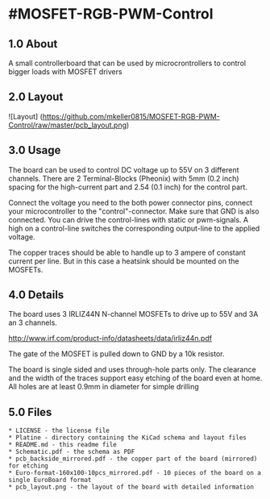 #MOSFET-RGB-PWM-Control
 ======================

## 1.0 About

A small controllerboard that can be used by microcrontrollers to control bigger loads with MOSFET drivers

## 2.0 Layout

![Layout] (https://github.com/mkeller0815/MOSFET-RGB-PWM-Control/raw/master/pcb_layout.png)

## 3.0 Usage

The board can be used to control DC voltage up to 55V on 3 different channels. 
There are 2 Terminal-Blocks (Pheonix) with 5mm (0.2 inch) spacing for the high-current part and 2.54 (0.1 inch) for the control part.

Connect the voltage you need to the both power connector pins, connect your microcontroller to the "control"-connector. Make sure that GND is also connected. 
You can drive the control-lines with static or pwm-signals. A high on a control-line switches the corresponding output-line to the applied voltage.

The copper traces should be able to handle up to 3 ampere of constant current per line. But in this case a heatsink should be mounted on the MOSFETs.  

## 4.0 Details

The board uses 3 IRLIZ44N N-channel MOSFETs to drive up to 55V and 3A an 3 channels. 

http://www.irf.com/product-info/datasheets/data/irliz44n.pdf

The gate of the MOSFET is pulled down to GND by a 10k resistor. 

The board is single sided and uses through-hole parts only. The clearance and the width of the traces support easy etching of the board even at home.
All holes are at least 0.9mm in diameter for simple drilling

## 5.0 Files

	* LICENSE - the license file
	* Platine - directory containing the KiCad schema and layout files
	* README.md - this readme file
	* Schematic.pdf - the schema as PDF
	* pcb_backside_mirrored.pdf - the copper part of the board (mirrored) for etching
	* Euro-format-160x100-10pcs_mirrored.pdf - 10 pieces of the board on a single EuroBoard format	
	* pcb_layout.png - the layout of the board with detailed information

